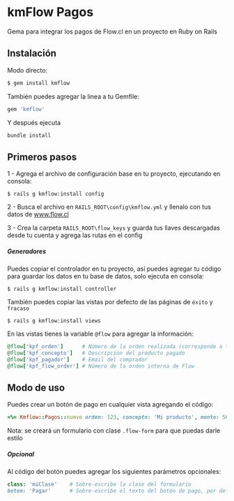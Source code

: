 # kmFlow Pagos
Gema para integrar los pagos de Flow.cl en un proyecto en Ruby on Rails

## Instalación
Modo directo:
```ruby
$ gem install kmflow
```
También puedes agregar la linea a tu Gemfile:

```ruby
gem 'kmflow'
```
Y después ejecuta
```ruby
bundle install
```

## Primeros pasos
1 - Agrega el archivo de configuración base en tu proyecto, ejecutando en consola:

    $ rails g kmflow:install config

2 - Busca el archivo en `RAILS_ROOT\config\kmflow.yml` y llenalo con tus datos de www.flow.cl

3 - Crea la carpeta `RAILS_ROOT\flow_keys` y guarda tus llaves descargadas desde tu cuenta y agrega las rutas en el config

##### Generadores
Puedes copiar el controlador en tu proyecto, así puedes agregar tu código para guardar los datos en tu base de datos, solo ejecuta en consola:

    $ rails g kmflow:install controller

También puedes copiar las vistas por defecto de las páginas de `éxito` y `fracaso`

    $ rails g kmflow:install views
    
En las vistas tienes la variable `@flow` para agregar la información:

```ruby
@flow['kpf_orden']      # Número de la orden realizada (corresponde a tu ID)
@flow['kpf_concepto']   # Descripción del producto pagado
@flow['kpf_pagador']    # Email del comprador
@flow['kpf_flow_order'] # Número de la orden interna de Flow
```


## Modo de uso
Puedes crear un botón de pago en cualquier vista agregando el código:

```ruby
<%= Kmflow::Pagos::nuevo orden: 123, concepto: 'Mi producto', monto: 5000, email: 'comprador@mail.cl' %>
```
Nota: se creará un formulario con clase `.flow-form` para que puedas darle estilo
##### Opcional
Al código del botón puedes agregar los siguientes parámetros opcionales:
```ruby
class: 'miClase'    # Sobre-escribe la clase del formulario
boton: 'Pagar'      # Sobre-escribe el texto del botón de pago, por defecto muestra 'Pagar con Webpay/Servipag/Flow'
```
